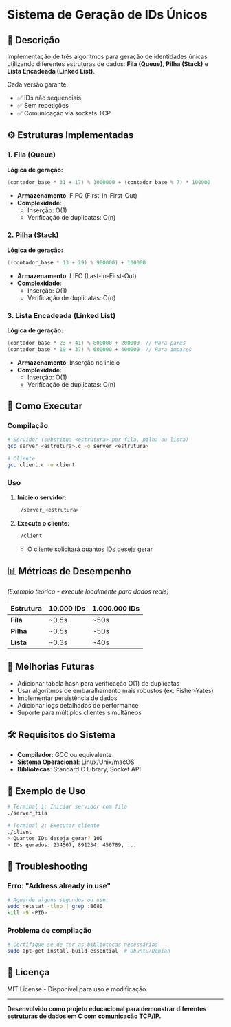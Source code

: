 # Sistema de Geração de IDs Únicos

## 📝 Descrição

Implementação de três algoritmos para geração de identidades únicas utilizando diferentes estruturas de dados: **Fila (Queue)**, **Pilha (Stack)** e **Lista Encadeada (Linked List)**. 

Cada versão garante:
- ✅ IDs não sequenciais
- ✅ Sem repetições
- ✅ Comunicação via sockets TCP

## ⚙️ Estruturas Implementadas

### 1. Fila (Queue)

**Lógica de geração:**
```c
(contador_base * 31 + 17) % 1000000 + (contador_base % 7) * 100000
```

- **Armazenamento**: FIFO (First-In-First-Out)
- **Complexidade**:
  - Inserção: O(1)
  - Verificação de duplicatas: O(n)

### 2. Pilha (Stack)

**Lógica de geração:**
```c
((contador_base * 13 + 29) % 900000) + 100000
```

- **Armazenamento**: LIFO (Last-In-First-Out)
- **Complexidade**:
  - Inserção: O(1)
  - Verificação de duplicatas: O(n)

### 3. Lista Encadeada (Linked List)

**Lógica de geração:**
```c
(contador_base * 23 + 41) % 800000 + 200000  // Para pares
(contador_base * 19 + 37) % 600000 + 400000  // Para ímpares
```

- **Armazenamento**: Inserção no início
- **Complexidade**:
  - Inserção: O(1)
  - Verificação de duplicatas: O(n)

## 🚀 Como Executar

### Compilação

```bash
# Servidor (substitua <estrutura> por fila, pilha ou lista)
gcc server_<estrutura>.c -o server_<estrutura>

# Cliente
gcc client.c -o client
```

### Uso

1. **Inicie o servidor:**
   ```bash
   ./server_<estrutura>
   ```

2. **Execute o cliente:**
   ```bash
   ./client
   ```
   - O cliente solicitará quantos IDs deseja gerar

## 📊 Métricas de Desempenho

*(Exemplo teórico - execute localmente para dados reais)*

| Estrutura      | 10.000 IDs | 1.000.000 IDs |
|---------------|------------|---------------|
| **Fila**      | ~0.5s      | ~50s          |
| **Pilha**     | ~0.5s      | ~50s          |
| **Lista**     | ~0.3s      | ~40s          |

## 🔧 Melhorias Futuras

- Adicionar tabela hash para verificação O(1) de duplicatas
- Usar algoritmos de embaralhamento mais robustos (ex: Fisher-Yates)
- Implementar persistência de dados
- Adicionar logs detalhados de performance
- Suporte para múltiplos clientes simultâneos


## 🛠️ Requisitos do Sistema

- **Compilador**: GCC ou equivalente
- **Sistema Operacional**: Linux/Unix/macOS
- **Bibliotecas**: Standard C Library, Socket API

## 📖 Exemplo de Uso

```bash
# Terminal 1: Iniciar servidor com fila
./server_fila

# Terminal 2: Executar cliente
./client
> Quantos IDs deseja gerar? 100
> IDs gerados: 234567, 891234, 456789, ...
```

## 🐛 Troubleshooting

### Erro: "Address already in use"
```bash
# Aguarde alguns segundos ou use:
sudo netstat -tlnp | grep :8080
kill -9 <PID>
```

### Problema de compilação
```bash
# Certifique-se de ter as bibliotecas necessárias
sudo apt-get install build-essential  # Ubuntu/Debian
```

## 📜 Licença

MIT License - Disponível para uso e modificação.

---

**Desenvolvido como projeto educacional para demonstrar diferentes estruturas de dados em C com comunicação TCP/IP.**